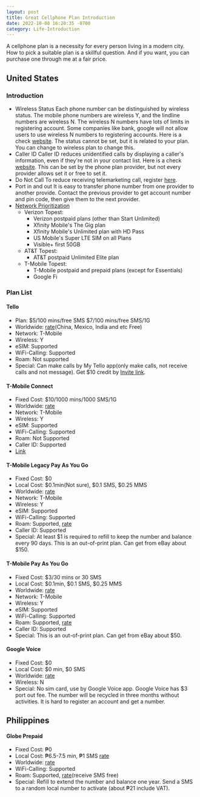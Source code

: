 ```yaml
---
layout: post
title: Great Cellphone Plan Introduction
date: 2022-10-08 16:20:35 -0700
category: Life-Introduction
---
```


A cellphone plan is a necessity for every person living in a modern city. How to pick a suitable plan is a skillful question. And if you want, you can purchase one through me at a fair price.

## United States

### Introduction

- Wireless Status
  Each phone number can be distinguished by wireless status. The mobile phone numbers are wireless Y, and the lindline numbers are wireless N. The wireless N numbers have lots of limits in registering account. Some companies like bank, google will not allow users to use wireless N numbers to registering accounts. Here is a check [website](https://freecarrierlookup.com). The status cannot be set, but it is related to your plan. You can change to wireless plan to change this.
- Caller ID
  Caller ID reduces unidentified calls by displaying a caller's information, even if they're not in your contact list. Here is a check [website](https://apeiron.io/cnam). This can be set by the phone plan provider, but not every provider allows set it or free to set it.
- Do Not Call
  To reduce receiving telemarketing call, register [here](https://www.donotcall.gov).
- Port in and out
  It is easy to transfer phone number from one provider to another provide. Contact the previous provider to get account number and pin code, then give them to the next provider.
- [Network Prioritization](https://www.reddit.com/r/NoContract/comments/oaophe/data_prioritization_policies_of_the_carriers_and/)
  - Verizon Topest:
    - Verizon postpaid plans (other than Start Unlimited)
    - Xfinity Mobile's The Gig plan
    - Xfinity Mobile's Unlimited plan with HD Pass
    - US Mobile's Super LTE SIM on all Plans
    - Visible+ first 50GB
  - AT&T Topest:
    - AT&T postpaid Unlimited Elite plan
  - T-Mobile Topest:
    - T-Mobile postpaid and prepaid plans (except for Essentials)
    - Google Fi

### Plan List

#### Tello

- Plan: $5/100 mins/free SMS
   $7/100 mins/free SMS/1G
- Worldwide: [rate](https://tello.com/free-international-countries)(China, Mexico, India and etc Free)
- Network: T-Mobile
- Wireless: Y
- eSIM: Supported
- WiFi-Calling: Supported
- Roam: Not supported
- Special:
  Can make calls by My Tello app(only make calls, not receive calls and not message).
  Get $10 credit by [Invite link](https://tello.com/account/register?_referral=P3QGJ58G).

#### T-Mobile Connect

- Fixed Cost: $10/1000 mins/1000 SMS/1G
- Worldwide: [rate](https://www.t-mobile.com/coverage/international-calling)
- Network: T-Mobile
- Wireless: Y
- eSIM: Supported
- WiFi-Calling: Supported
- Roam: Not Supported
- Caller ID: Supported
- [Link](https://prepaid.t-mobile.com/prepaid-plans/connect)

#### T-Mobile Legacy Pay As You Go

- Fixed Cost: $0
- Local Cost: $0.1min(Not sure), $0.1 SMS, $0.25 MMS
- Worldwide: [rate](https://www.t-mobile.com/coverage/international-calling)
- Network: T-Mobile
- Wireless: Y
- eSIM: Supported
- WiFi-Calling: Supported
- Roam: Supported, [rate](https://www.t-mobile.com/coverage/prepaid-international-roaming)
- Caller ID: Supported
- Special:
  At least $1 is required to refill to keep the number and balance every 90 days.
  This is an out-of-print plan. Can get from eBay about $150.

#### T-Mobile Pay As You Go

- Fixed Cost: $3/30 mins or 30 SMS
- Local Cost: $0.1min, $0.1 SMS, $0.25 MMS
- Worldwide: [rate](https://www.t-mobile.com/coverage/international-calling)
- Network: T-Mobile
- Wireless: Y
- eSIM: Supported
- WiFi-Calling: Supported
- Roam: Supported, [rate](https://www.t-mobile.com/coverage/prepaid-international-roaming)
- Caller ID: Supported
- Special:
  This is an out-of-print plan. Can get from eBay about $50.

#### Google Voice

- Fixed Cost: $0
- Local Cost: $0 min, $0 SMS
- Worldwide: [rate](https://voice.google.com/u/0/rates)
- Wireless: N
- Special:
  No sim card, use by Google Voice app.
  Google Voice has $3 port out fee.
  The number will be recycled in three months without activities.
  It is hard to register an account and get a number.

## Philippines

#### Globe Prepaid

- Fixed Cost: ₱0
- Local Cost: ₱6.5-7.5 min, ₱1 SMS [rate](https://www.globe.com.ph/prepaid.html)
- Worldwide: [rate](https://www.globe.com.ph/international.html)
- WiFi-Calling: Supported
- Roam: Supported, [rate](https://www.globe.com.ph/international/roaming.html)(receive SMS free)
- Special:
  Refill to extend the number and balance one year.
  Send a SMS to a random local number to activate (about ₱21 include VAT).
